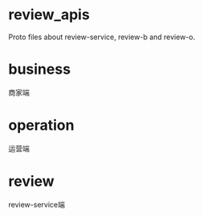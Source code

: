 # review_apis

Proto files about review-service, review-b and review-o.

# business

商家端

# operation

运营端

# review

review-service端
